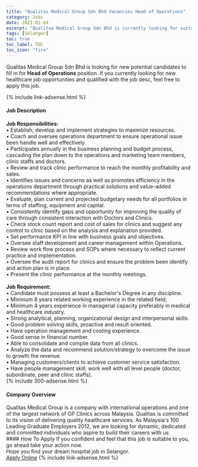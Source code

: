 ```yaml
---
title: "Qualitas Medical Group Sdn Bhd Vacancies Head of Operations" 
category: Jobs 
date: 2021-02-04 
excerpt: "Qualitas Medical Group Sdn Bhd is currently looking for suitable person to fill in the Head of Operations which positioned at Selangor" 
tags: [Selangor] 
toc: true 
toc_label: TOC 
toc_icon: "fire" 
--- 
```


<p>Qualitas Medical Group Sdn Bhd is looking for new potential candidates to fill in for <b>Head of Operations</b> position. If you currently looking for new healthcare job opportunities and qualified with the job desc, feel free to apply this job.
</p>{% include link-adsense.html %} 
<div><div><h4>Job Description</h4></div><div><div><span><div><div><div><strong>Job Responsibilities:</strong><br>&#8226; Establish, develop and implement strategies to maximize resources.<br>&#8226; Coach and oversee operations department to ensure operational issue been handle well and effectively.<br>&#8226; Participates annually in the business planning and budget process, cascading the plan down to the operations and marketing team members, clinic staffs and doctors.<br>&#8226; Review and track clinic performance to reach the monthly profitability and sales.<br>&#8226; Identifies issues and concerns as well as promotes efficiency in the operations department through practical solutions and value-added recommendations where appropriate.<br>&#8226; Evaluate, plan current and projected budgetary needs for all portfolios in terms of staffing, equipment and capital.<br>&#8226; Consistently identify gaps and opportunity for improving the quality of care through consistent interaction with Doctors and Clinics.<br>&#8226; Check stock count report and cost of sales for clinics and suggest any control to clinic based on the analysis and explanation provided.<br>&#8226; Set performance KPI in line with business goals and objectives.<br>&#8226; Oversee staff development and career management within Operations.<br>&#8226; Review work flow process and SOPs where necessary to reflect current practice and implementation.<br>&#8226; Oversee the audit report for clinics and ensure the problem been identify and action plan is in place.<br>&#8226; Present the clinic performance at the monthly meetings.</div><div><br><strong>Job Requirement:</strong><br>&#8226; Candidate must possess at least a Bachelor's Degree in any discipline.<br>&#8226; Minimum 8 years related working experience in the related field;<br>&#8226; Minimum 4 years experience in managerial capacity preferably in medical and healthcare industry.<br>&#8226; Strong analytical, planning, organizational design and interpersonal skills.<br>&#8226; Good problem solving skills, proactive and result oriented.<br>&#8226; Have operation management and costing experience.<br>&#8226; Good sense in financial number.<br>&#8226; Able to consolidate and compile data from all clinics.<br>&#8226; Analyze the data and recommend solution/strategy to overcome the issue to growth the revenue.<br>&#8226; Managing customers/clients to achieve customer service satisfaction.<br>&#8226; Have people management skill; work well with all level people (doctor, subordinate, peer and clinic staffs).</div></div></div></span></div></div></div> 
{% include 300-adsense.html %} 
<div><div><h4>Company Overview</h4></div><div><div><span><div><div>
	Qualitas Medical Group is a company with international operations and one of the largest network of GP Clinics across Malaysia. Qualitas is committed to its vision of delivering quality healthcare services. As Malaysia's 100 Leading Graduate Employers 2012, we are looking for dynamic, dedicated and committed individuals who aspire to build their careers with us.</div></div></span></div></div></div> 
#### How To Apply 
If you confident and feel that this job is suitable to you, go ahead take your action now. <br/> 
Hope you find your dream hospital job in Selangor. <br/> 
<a href="https://www.jobstreet.com.my/en/job/head-of-operations-4476609?jobId=jobstreet-my-job-4476609&sectionRank=4&token=0~ea7c643e-a9f6-4036-b4ad-9c2c2e6e25d8&fr=SRP%20View%20In%20New%20Ta" class="btn btn--warning" target="_blank" rel="nofollow noopenner">Apply Online</a> 
{% include link-adsense.html %} 